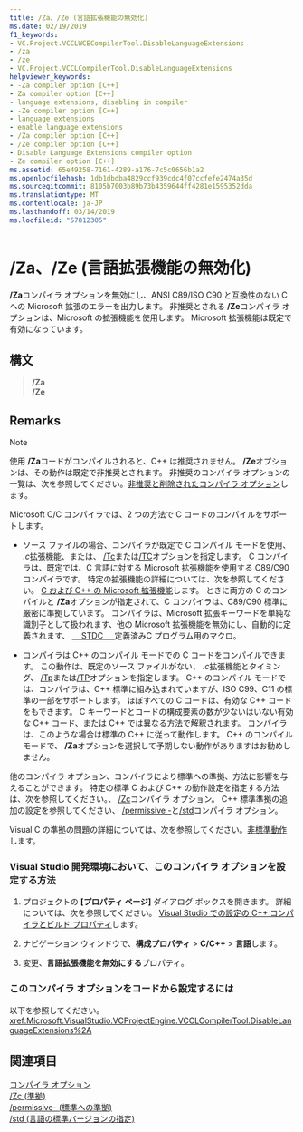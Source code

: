 ```yaml
---
title: /Za、/Ze (言語拡張機能の無効化)
ms.date: 02/19/2019
f1_keywords:
- VC.Project.VCCLWCECompilerTool.DisableLanguageExtensions
- /za
- /ze
- VC.Project.VCCLCompilerTool.DisableLanguageExtensions
helpviewer_keywords:
- -Za compiler option [C++]
- Za compiler option [C++]
- language extensions, disabling in compiler
- -Ze compiler option [C++]
- language extensions
- enable language extensions
- /Za compiler option [C++]
- /Ze compiler option [C++]
- Disable Language Extensions compiler option
- Ze compiler option [C++]
ms.assetid: 65e49258-7161-4289-a176-7c5c0656b1a2
ms.openlocfilehash: 1db1dbdba4829ccf939cdc4f07ccfefe2474a35d
ms.sourcegitcommit: 8105b7003b89b73b4359644ff4281e1595352dda
ms.translationtype: MT
ms.contentlocale: ja-JP
ms.lasthandoff: 03/14/2019
ms.locfileid: "57812305"
---
```

# <a name="za-ze-disable-language-extensions"></a>/Za、/Ze (言語拡張機能の無効化)

**/Za**コンパイラ オプションを無効にし、ANSI C89/ISO C90 と互換性のない C への Microsoft 拡張のエラーを出力します。 非推奨とされる **/Ze**コンパイラ オプションは、Microsoft の拡張機能を使用します。 Microsoft 拡張機能は既定で有効になっています。

## <a name="syntax"></a>構文

> **/Za**<br/>
> **/Ze**

## <a name="remarks"></a>Remarks

> [!NOTE]
> 使用 **/Za**コードがコンパイルされると、C++ は推奨されません。 **/Ze**オプションは、その動作は既定で非推奨とされます。 非推奨のコンパイラ オプションの一覧は、次を参照してください。[非推奨と削除されたコンパイラ オプション](compiler-options-listed-by-category.md#deprecated-and-removed-compiler-options)します。

Microsoft C/C コンパイラでは、2 つの方法で C コードのコンパイルをサポートします。

- ソース ファイルの場合、コンパイラが既定で C コンパイル モードを使用、 *.c*拡張機能、または、 [/Tc](tc-tp-tc-tp-specify-source-file-type.md)または[/TC](tc-tp-tc-tp-specify-source-file-type.md)オプションを指定します。 C コンパイラは、既定では、C 言語に対する Microsoft 拡張機能を使用する C89/C90 コンパイラです。 特定の拡張機能の詳細については、次を参照してください。 [C および C++ の Microsoft 拡張機能](microsoft-extensions-to-c-and-cpp.md)します。 ときに両方の C のコンパイルと **/Za**オプションが指定されて、C コンパイラは、C89/C90 標準に厳密に準拠しています。 コンパイラは、Microsoft 拡張キーワードを単純な識別子として扱われます、他の Microsoft 拡張機能を無効にし、自動的に定義されます、 [ \_ \_STDC\_ \_ ](../../preprocessor/predefined-macros.md)定義済みC プログラム用のマクロ。

- コンパイラは C++ のコンパイル モードでの C コードをコンパイルできます。 この動作は、既定のソース ファイルがない、 *.c*拡張機能とタイミング、 [/Tp](tc-tp-tc-tp-specify-source-file-type.md)または[/TP](tc-tp-tc-tp-specify-source-file-type.md)オプションを指定します。 C++ のコンパイル モードでは、コンパイラは、C++ 標準に組み込まれていますが、ISO C99、C11 の標準の一部をサポートします。 ほぼすべての C コードは、有効な C++ コードをもできます。 C キーワードとコードの構成要素の数が少ないはいない有効な C++ コード、または C++ では異なる方法で解釈されます。 コンパイラは、このような場合は標準の C++ に従って動作します。 C++ のコンパイル モードで、 **/Za**オプションを選択して予期しない動作がありますはお勧めしません。

他のコンパイラ オプション、コンパイラにより標準への準拠、方法に影響を与えることができます。 特定の標準 C および C++ の動作設定を指定する方法は、次を参照してください。、 [/Zc](zc-conformance.md)コンパイラ オプション。 C++ 標準準拠の追加の設定を参照してください、 [/permissive -](permissive-standards-conformance.md)と[/std](std-specify-language-standard-version.md)コンパイラ オプション。

Visual C の準拠の問題の詳細については、次を参照してください。[非標準動作](../../cpp/nonstandard-behavior.md)します。

### <a name="to-set-this-compiler-option-in-the-visual-studio-development-environment"></a>Visual Studio 開発環境において、このコンパイラ オプションを設定する方法

1. プロジェクトの **[プロパティ ページ]** ダイアログ ボックスを開きます。 詳細については、次を参照してください。 [Visual Studio での設定の C++ コンパイラとビルド プロパティ](../working-with-project-properties.md)します。

1. ナビゲーション ウィンドウで、**構成プロパティ** > **C/C++** > **言語**します。

1. 変更、**言語拡張機能を無効にする**プロパティ。

### <a name="to-set-this-compiler-option-programmatically"></a>このコンパイラ オプションをコードから設定するには

以下を参照してください。<xref:Microsoft.VisualStudio.VCProjectEngine.VCCLCompilerTool.DisableLanguageExtensions%2A>

## <a name="see-also"></a>関連項目

[コンパイラ オプション](compiler-options.md)<br/>
[/Zc (準拠)](zc-conformance.md)<br/>
[/permissive- (標準への準拠)](permissive-standards-conformance.md)<br/>
[/std (言語の標準バージョンの指定)](std-specify-language-standard-version.md)<br/>
